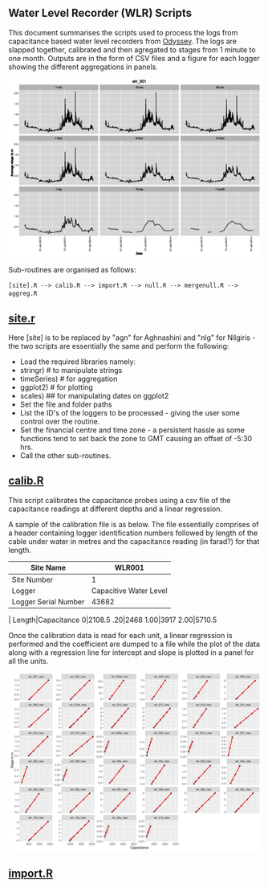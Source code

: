## Water Level Recorder (WLR) Scripts

This document summarises the scripts used to process the logs from capacitance based water level recorders from [Odyssey](http://odysseydatarecording.com/index.php?route=product/product&product_id=50). The logs are slapped together, calibrated and then agregated to stages from 1 minute to one month. Outputs are in the form of CSV files and a figure for each logger showing the different aggregations in panels.

![output figure sample](Docs/wlr_panel.png)

Sub-routines are organised as follows:

	[site].R --> calib.R --> import.R --> null.R --> mergenull.R --> aggreg.R

## [site.r](wlr_agn.R)

Here [site] is to be replaced by "agn" for Aghnashini and "nlg" for Nilgiris - the two scripts are essentially the same and perform the following:

* Load the required libraries namely:
 * stringr) # to manipulate strings
 * timeSeries) # for aggregation
 * ggplot2) # for plotting
 * scales) ## for manipulating dates on ggplot2
* Set the file and folder paths
* List the ID's of the loggers to be processed - giving the user some control over the routine.
* Set the financial centre and time zone - a persistent hassle as some functions tend to set back the zone to GMT causing an offset of -5:30 hrs.
* Call the other sub-routines.

## [calib.R](wlr_calib.R)

This script calibrates the capacitance probes using a csv file of the capacitance readings at different depths and a linear regression.

A sample of the calibration file is as below. The file essentially comprises of a header containing logger identification numbers followed by length of the cable under water in metres and the capacitance reading (in farad?) for that length.

Site Name |WLR001
----------|------
Site Number |1
Logger |Capacitive Water Level
Logger Serial Number |43682
|
Length|Capacitance
0|2108.5
.20|2468
1.00|3917
2.00|5710.5

Once the calibration data is read for each unit, a linear regression is performed and the coefficient are dumped to a file while the plot of the data along with a regression line for intercept and slope is plotted in a panel for all the units.

![calibration results](Docs/calib_panel.png)

## [import.R](wlr_import.R)



